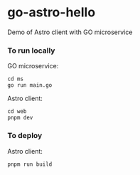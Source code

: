 # go-astro-hello
Demo of Astro client with GO microservice

### To run locally

GO microservice:
```
cd ms
go run main.go
```

Astro client:
```
cd web
pnpm dev
```


### To deploy


Astro client:
```
pnpm run build
```
